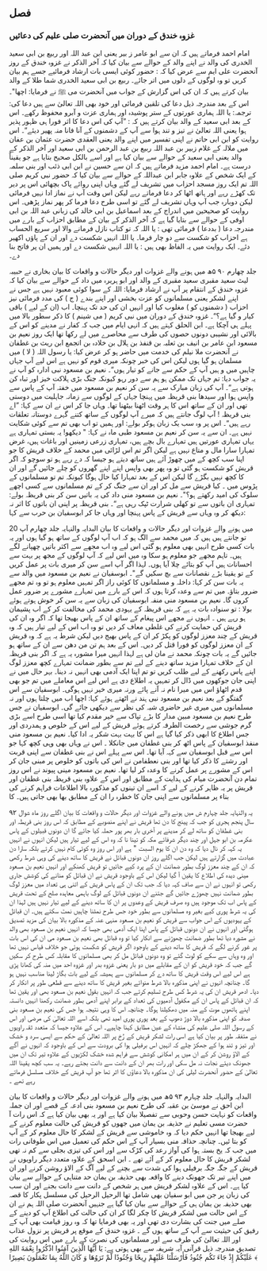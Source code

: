 ## فصل

### غزوہ خندق کے دوران میں آنحضرت صلی علیم کی دعائیں

امام احمد فرماتے ہیں کہ ان سے ابو عامر ز بیر یعنی ابن عبد اللہ اور ربیع بن ابی سعید الخدری کی والد نے اپنے والد کے حوالے
سے بیان کیا کہ آخر الذکر نے غزوہ خندق کے روز آنحضرت علی ایم سے عرض کیا کہ :
حضور کوئی ایسی بات ارشاد فرمائیے جسے ہم بیان کریں تو وہ لوگوں کے دلوں میں اتر جائے۔
ربیع بن ابی سعید الخدری شما طلا کے والد بیان کرتے ہیں کہ ان کی اس گزارش کے جواب میں آنحضرت می ﷺ نے فرمایا:
اچھا"۔ اس کے بعد مندرجہ ذیل دعا کی تلقین فرمائی اور خود بھی اللہ تعالیٰ سے ہیں دعا کی:
ترجمہ: یا اللہ ہماری عورتوں کے ستر پوشیدہ اور ہماری عزت و آبرو محفوظ رکھے۔
اس کے بعد ابی سعید کے والد بیان کرتے ہیں کہ :
”آپ کی اس دعا کا اثر فورا ہی ظہور پذیر ہوا یعنی اللہ تعالیٰ نے تیز و تند ہوا سے آپ کے دشمنوں کے آنا فانا منہ پھیر
دیئے“۔
اس روایت کو ابن ابی حاتم نے اپنی تفسیر میں اپنے والد یعنی العقدی حضرت عثمان بن عفان میں ملالہ کے غلام زبیر بن عبد اللہ
ربیع بن عبد الرحمن بن ابی سعید اور آخر الذکر کے والد یعنی ابی سعید کے حوالے سے بیان کیا ہے اور اسے بالکل صحیح بتایا ہے جو یقیناً
درست ہے۔
امام احمد مزید فرماتے ہیں کہ ان سے حسین نے ابن ابی ذئب اور بنی سلمہ کے ایک شخص کے علاوہ جابر ابن عبداللہ کے
حوالے سے بیان کیا کہ حضور نبی کریم صلی اللہ تم ایک روز مسجد احزاب میں تشریف لے گئے وہاں اپنی روائے پاک بچھائی اس پر دیر
تک کھڑے رہے اور ہاتھ اٹھا کر دعا فرماتے رہے لیکن اس وقت آپ نے نماز ادا نہیں فرمائی لیکن دوبارہ جب آپ وہاں تشریف
لے گئے تو اسی طرح دعا فرما کر پھر نماز پڑھی۔
اس روایت کو صحیحین میں اندراج کے بعد اسماعیل بن ابی خالد کی زبانی عبد اللہ بن ابی اوفی کے حوالے سے بتایا گیا ہے کہ
آخر الذکر کے بیان کے مطابق احزاب کے بارے میں مندرجہ دعا ( بددعا ) فرمائی تھی :
یا اللہ کہ تو کتاب نازل فرمانے والا اور سریع الحساب ہے احزاب کو شکست سے دو چار فرما۔ یا اللہ انہیں شکست دے
اور ان کے پاؤں اکھیر دئے۔
ایک روایت میں یہ الفاظ بھی ہیں :
یا اللہ انہیں شکست دے اور ہمیں ان پر فاتح بنا دے۔

جلد چهارم
۹۰
۵ھ میں ہونے والے غزوات اور دیگر حالات و واقعات کا بیان
بخاری نے حبیبہ لیٹ سعید مقبری سعید مقبری کے والد اور ابو ہریرہ میں داد کے حوالے سے بیان کیا کہ غزوہ خندق کے
انتقام پر آپ نے ارشاد فرمایا:
اللہ کے سوا کوئی معبود نہیں ہے جس نے اپنے لشکر یعنی مسلمانوں کو عزت بخشی اور اپنے بندے ( ج ) کی مدد فرمائی نیز
احزاب ( دشمنوں کو ) مغلوب کیا اور انہیں ان کی حد تک پہنچا۔ اب (ان کے لیے ) باقی کیار و گیا ہے؟“۔
غزوہ خندق کے دوران میں نبی کریم ( می شینم ) کا ذکر سطور بالا میں پہلے ہی آچکا ہے۔
ابن الحلق کہتے ہیں کہ انہی ایام میں جب کہ کفار نے مدینے کو اس کے بالائی اور نشیبی دونوں حصوں کی طرف سے محاصرے
میں لے رکھا تھا ایک روز نعیم بن مسعود ابن عامر بن انیف بن ثعلبہ بن قنفذ بن ہلال بن خلادہ بن اتجمع ابن ریث بن غطفان نے
آنحضرت ملا نیلم کی خدمت میں حاضر ہو کر عرض کیا:
یا رسول اللہ ( لا ) میں مسلمان ہو گیا ہوں لیکن اس کی خبر چونکہ میری قوم کو نہیں ہے اس لیے آپ جہاں چاہیں میں
و ہیں آپ کے حکم سے جانے کو تیار ہوں“۔
نعیم بن مسعود نبی ادارہ کو آپ نے یہ جواب دیا:
تم جہاں تک ممکن ہو ہم سے دور رہو کیونکہ جنگ بڑی ہلاکت خیز اور تباہ کن ہوتی ہے“۔
آپ کی زبان مبارک سے یہ سن کر نعیم بن مسعود میں خفتہ آپ کے پاس سے واپس ہوا اور سیدھا بنی قریظہ میں پہنچا جہاں کے
لوگوں سے زمانہ جاہلیت میں دوستی تھی اور ان کے ساتھ اس کا ہر وقت اٹھنا بیٹھنا تھا۔ وہاں جا کر اس نے ان سے کہا:
”اے بنی قریظہ ! آپ لوگ جانتے ہیں کہ میرے آپ لوگوں کے ساتھ کتنے گہرے دوستانہ تعلقات رہے ہیں“۔
اس پر وہ سب یک زبان ہوکر بولے:
اور ہمیں تو اب بھی تم سے کوئی شکایت نہیں ہے۔
ان سے یہ سن کر نعیم بن مسعود طبی ماہ نے کہا:
"
دیکھو! یہ بستی تمہاری ہے یہاں تمہاری عورتیں ہیں تمہارے بال بچے ہیں، تمہاری زرعی زمینیں اور باغات ہیں، غرض
تمہارا سارا مال و متاع نہیں ہے لیکن اگر تم اس لڑائی میں محمد کے خلاف قریش کا جو اپنا سب کچھ کے میں چھوڑ آئے ہیں
ساتھ دیتے ہو جیسا کہ دے رہے ہو تو سوچو کہ اگر قریش کو شکست ہو گئی تو وہ پھر بھی واپس اپنے اپنے گھروں کو چلے
جائیں گے اور ان کا کچھ نہیں بگڑے گا لیکن اس کے بعد تمہارا کیا حال ہوگا کیونکہ تم تو مسلمانوں کے پڑوس میں ۔ کیا
قریش سے مل کر اور ان سے جنگ کر کے تم مسلمانوں سے کسی اچھے سلوک کی امید رکھتے ہو؟"۔
نعیم بن مسعود منی داد کی یہ باتیں سن کر بنی قریظہ بولے:
تمہاری ان باتوں سے تو کھلی شرارت ٹپک رہی ہے“۔
بنی قریظہ پر اپنی ان باتوں کا اثر نہ دیکھ کر وہ وہاں سے قریش کے پاس پہنچا اور وہاں جا کر ابوسفیان بن حرب سے کہا:

20 میں ہونے والے غزوات اور دیگر حالات و واقعات کا بیان
البدایہ والنہایہ جلد چهارم
آپ تو جانتے ہیں ہیں کہ میں محمد سے الگ ہو کہ اب آپ لوگوں کے ساتھ ہو گیا ہوں اور یہ بات کسی طرح انہیں بھی
معلوم ہو گئی اس لیے وہ اب مجھے سے اکثر باتیں چھپانے لگے ہیں۔ تاہم مجھے جو معلوم ہو سکا وہ میں اس لیے کہ آپ
لوگوں کے مجھ پر بہت سے احسانات ہیں آپ کو بتائے چلا آیا ہوں۔ لہذا اگر آپ اسے سن کر میری بات پر عمل کریں
کے تو یقینا بڑے نقصانات سے بچ سکیں گے"۔
ابوسفیان نے نعیم بن مسعود میں والد سے یہ بات سن کر کہا:
داخلہ
و مسلمانوں کا کوئی راز اگر تمہیں معلوم ہو تو وہ تم مجھے ضرور بتاؤ۔ میں تم سے وعدہ کرتا ہوں کہ اس کے بارے میں
تمہارے مشورے پر ضرور عمل کروں گا۔
نعیم بن مسعود منی منفہ ابوسفیان کی زبان سے یہ سن کر خوش ہوتے ہوئے بولا :
تو سنوادہ بات یہ ہے کہ بنی قریظہ کے یہودی محمد کی مخالفت کر کے اب پشیمان ہو رہے ہیں ۔ انہوں نے مجھے اس پیغام
کے ساتھ ان کے پاس بھیجا تھا کہ اگر وہ ان کی قریش کی حمایت کرنے کی غلطی معاف کر دیں تو وہ اب اس کے لیے تیار
ہیں کہ وہ قریش کے چند معزز لوگوں کو پکڑ کر ان کے پاس بھیج دیں لیکن شرط یہ ہے کہ وہ قریش کے ان معزز لوگوں کو فورا
قتل کر دیں۔ اس کے بعد ہم تن من دھن سے ان کے ساتھ ہو جائیں گے یہ بات چونکہ محمد نے مان لی ہے
لہذا انہیں میرا
مشورہ یہ ہے کہ اگر بنی قریظہ ان کے خلاف تمہارا مزید ساتھ دینے کے لیے تم سے بطور ضمانت تمہارے کچھ معزز لوگ
اپنے پاس رکھنے کے لیے طلب کریں تو تم اپنا ایک آدمی بھی انہیں نہ دینا۔ بہر حال میں نے اپنی جان جوکھوں میں ڈال
کر تمہیں یہ اطلاع دی ہے اس لیے اس معاملے میں تم جو بھی قدم اٹھاؤ اس میں میرا نام نہ آنے پائے ورنہ میری خیر نہیں
ہوگی۔
ابوسفیان سے اس گفتگو کے بعد نعیم بن مسعود نبی ہند نے اٹھتے ہوئے کہا:
اچھا اب میں چلتا ہوں اور نہ مسلمانوں میں میری غیر حاضری شبہ کی نظر سے دیکھی جائے گی۔
ابوسفیان نے جس طرح نعیم بن مسعود مبین مدار کا بڑے تپاک سے خیر مقدم کیا تھا اسی طرح اسے بڑی گرم جوشی سے رخصت
الطرفہ
کرتے ہوئے قریش کے لیے اس کے خلوص و ہمدردی اور جس اطلاع کا ابھی ذکر کیا گیا ہے اس کا بہت بہت شکر یہ ادا کیا۔
نعیم بن مسعود منی منفذ ابوسفیان کے پاس اٹھ کر بنی غطفان میں جانکلا ۔ اس نے وہاں بھی وہی کچھ کہا جو اس سے قبل
ابوسفیان سے کہہ آیا تھا۔ اس سے پہلے اس نے بنی غطفان سے اپنی قربت اور رشتے کا ذکر کیا تھا اور بنی نعطفامن نے اس کی باتوں
کو خلوص پر مبنی جان کر اس کے مشورے پر عمل کرنے کا وعدہ کر لیا تھا۔
نعیم بن مسعود مینی پیوند نے اس روز تمام دن آنحضرت میام کی ہدایت کے مطابق اور اس کے علاوہ بنی قریظہ بنی غطفان
اور قریش پر یہ ظاہر کرنے کے لیے کہ اسے ان تینوں کو مذکورہ بالا اطلاعات فراہم کرنے کی بناء پر مسلمانوں سے اپنی جان کا خطرہ
را
ان کے مطابق بھا بھی جاتی ہیں۔
کا

۹۲
یہ والنہایہ جلد چہارم
ش میں ہونے والے غزوات اور دیگر حالات و واقعات کا بیان
اگلے روز ماه شوال سال پنجم ہجری کو جب کہ پینج کا دن تھا قریش نے اپنے منصوبے کے مطابق کہ اس روز بنی قریطہ اور بنی
غطفان کو ساتھ لے کر مدینے پر آخری بار بھر پور حملہ کیا جائے گا ان دونوں قبیلوں کے پاس عکرمہ بن ابو جہل اور چند دیگر شرفائے مکہ
کو تینا نا کہ وہ اس کے لیے تیار ہیں لیکن انہوں نے انہیں یہ کہہ کر نال دیا کہ وہ دن ان کا یوم السبت " ہے اور اس روز وہ کوئی
کام نہیں کرتے بلکہ سارا دن عبادت میں گزارتے ہیں لیکن جب اگلے روز ان دونوں قبائل نے قریش کا ساتھ دینے کی وہی شرط
رکھی کہ ان کے چند معزز لوگ بطور ضمانت ان کے پرد کیے جائیں تو قریش کھنکے اور انہیں نعیم بن مسعود مینی دیدہ کی اطلاع کا یقین آ
گیا لیکن اس کے باوجود قریش نے ان قبائل کو منانے کی کوشش جاری رکھی تو انہوں نے ان سے صاف کہہ دیا کہ جب تک ان کے
پاس قریش کے اتنی ہی تعداد میں معزز لوگ بطور ضمانت نہیں چھوڑے جائیں گے جتنے ان دونوں قبائل کے لوگ باہمی معاہدہ صلح
کے تحت قریش کے پاس اب تک موجود ہیں وہ صرف قریش کے وعدوں پر ان کا ساتھ دینے کے لیے تیار نہیں ہیں لہذا ان کی یہ شرط
پوری کیے بغیر وہ مسلمانوں سے بطور خود جس طرح نمٹنا چاہیں نمٹ سکتے ہیں۔
ان قبائل کے یہودیوں کے اس جواب سے قریش کو نعیم بن مسعود منہی عنہ کے مذکورہ بالا بیان کی مزید تصدیق ہوگئی اور انہوں
نے ان دونوں قبائل کے پاس اپنا ایک آدمی بھی جیسا کہ انہیں نعیم بن مسعود بھی والد نے مشورہ دیا تھا بطور ضمانت چھوڑنے سے انکار
کیا تو وہ قبائل بھی نعیم بن مسعود می ان کی اس بات پر غور کرنے لگے کہ قریش کا ساتھ دینے کے باوجود اگر قریش کو شکست ہوئی جو
خلاف قیاس نہیں تھا اور وہ وہاں سے سکے کو لوٹ گئے تو وہ دونوں قبائل مل کر بھی مسلمانوں کا مقابلہ کس طرح کر سکیں گے جب کہ خود
قریش کو ان کے مقابلے میں دو بار یعنی غزوہ بدر اور غزوہ احد میں منہ کی کھانا پڑی ہے اس لیے اس وقت قریش کا ساتھ دے کر
مسلمانوں سے ہمیشہ کے لیے بات بگاڑ لینا مناسب نہیں ہو گا۔ چنانچہ انہوں نے اپنی مذکورہ بالا شرط منوائے بغیر قریش کا ساتھ دینے
سے قطعی طور پر انکار کر دیا۔
ادھر قریش ان کی یہ شرط کس طرح تسلیم کرتے جب کہ انہیں بقول نعیم بن مسعود بھی اور یقین تھا کہ ان قبائل کے پاس ان
کے مکفول آدمیوں کی تعداد کے برابر اپنے آدمی بطور ضمانت رکھنا انہیں دانستہ اپنے ہاتھوں موت کے منہ میں دھکیلنا ہوگا۔
چنانچہ اس کا وہی نتیجہ ہوا جس کی نعیم بن مسعود بنی صدفہ کو اپنی مذکورہ بالا دوڑ دھوپ کے بعد پوری پوری امید تھی بلکہ اسے اللہ
تعالیٰ کی مرضی اور اس کے رسول اللہ صلی علیم کی منشاء کے عین مطابق کہنا چاہیے۔
اس کے علاوہ جیسا کہ متعدد ثقہ راویوں نے متفقہ طور پر بیان کیا ہے اسی رات لشکر قریش کے رُخ پر اللہ تعالیٰ کے حکم سے
ایسی سرد و خشک اور تیز و تند ہوا کے جھکڑ چلے کہ انہیں اس برفیلی ہوا کی برودت سے اس کے باوجود کہ انہوں نے آگے کے الاؤ روشن
کر کے ان میں ہر امکانی کوشش سے فراہم شدہ خشک لکڑیوں کے علاوہ تیر تک ان میں جھونک دیئے نجات نہ مل سکی اور رات بھر ان
کے دانت سے دانت بجتے رہے۔
یہ سب کچھ یقینا اللہ تعالیٰ کے حضور آنحضرت لیلی کی ان مذکورہ بالا دعاؤں کا اثر تھا جو آپ قریش کے خلاف مسلسل
فرماتے رہے تھے ۔

البدایہ والنہایہ جلد چہارم
۹۳
۵ھ میں ہونے والے غزوات اور دیگر حالات و واقعات کا بیان
ابن احق نے موسیٰ بن عقبہ کی طرح نعیم بن مسعود بنی ادعہ کے قصے اور ان جملہ واقعات کو نہایت حسن وحوبی سے تفصیلا بیان کیا
ہے اور یہ بھی بیان کیا ہے کہ اس رات آ حضرت مسی تعلیم نے حذیفہ بن یمان میں جھوں کو قریش کی حالت معلوم کرنے کے لیے بھیجا تھا
انہیں حکم دیا کہ وہ خاموشی سے قریش کے لشکر کا حال معلوم کر کے آپ کو بتا ئیں۔ چنانچہ حذافہ منی بسیار آپ کے اس حکم کی تعمیل
میں اس طوفانی رات میں جب کہ یخ بستہ ہوا کی آواز رعد کی کڑک سے اور اس کی تیزی بجلی سے کم نہ تھی لشکر قریش کا حال معلوم کر
کے آئے تھے ۔ ابن اسحق کے علاوہ متعدد دیگر راویوں نے قریش کے جگہ جگہ برفیلی ہوا کی شدت سے بچنے کے لیے آگ کے الاؤ
روشن کرنے اور ان میں اپنے تیر تک جھونک دینے کا واقعہ بھی حذیفہ بن یمان حد متناہی کے حوالے سے بیان کیا ہے۔ اس کے علاوہ
لشکر قریش میں ہر شخص کے دانت سے دانت بجنے اور ان سب کی زبان پر جن میں ابو سفیان بھی شامل تھا الرحیل الرحیل کی مسلسل
پکار کا قصہ بھی حذیفہ بن یمان ہی کے حوالے سے بیان کیا گیا ہے جنہیں آنحضرت صلی اللہ ہم نے ان کے اس حالت میں لشکر قریش کا
چکر لگا کر ان کی حالت کی اطلاع آپ کو دینے کے صلے میں جنت کی بشارت دی تھی اور یہ بھی فرمایا تھا کہ وہ روز قیامت بھی آپ
کے رفیق کی حیثیت سے آپ کے ساتھ ہوں گے ۔ غزوہ خندق کے موقع پر قریش پر نزول عذاب اور اللہ تعالیٰ کی طرف سے اور
مسلمانوں کی نصرت کے بارے میں اس روایت کی تصدیق مندرجہ ذیل قرآنی آیہ شریفہ سے بھی ہوتی ہے:
يَا أَيُّهَا الَّذِينَ آمَنُوا اذْكُرُوا نِعْمَةَ اللهِ عَلَيْكُمْ إِذْ جَاءَ تَكُم جُنُودُ فَأَرْسَلْنَا عَلَيْهِمْ رِيحًا وَجُنُودًا لَّمْ
تَرَوُهَا وَ كَانَ اللَّهُ بِمَا تَعْمَلُونَ بَصِيرًا ﴾
